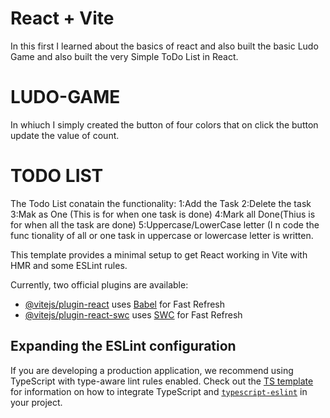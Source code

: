 # React + Vite

In this first I learned about the basics of react and also built the basic Ludo Game and also built the very Simple ToDo List in React.

# LUDO-GAME
In whiuch I simply created the button of four colors that on click the button update the value of count.

# TODO LIST
The Todo List conatain the functionality:
1:Add the Task
2:Delete the task
3:Mak as One (This is for when one task is done)
4:Mark all Done(Thius is for when all the task are done)
5:Uppercase/LowerCase letter (I n code the func tionality of all or one task in uppercase or lowercase letter is written. 


This template provides a minimal setup to get React working in Vite with HMR and some ESLint rules.

Currently, two official plugins are available:

- [@vitejs/plugin-react](https://github.com/vitejs/vite-plugin-react/blob/main/packages/plugin-react) uses [Babel](https://babeljs.io/) for Fast Refresh
- [@vitejs/plugin-react-swc](https://github.com/vitejs/vite-plugin-react/blob/main/packages/plugin-react-swc) uses [SWC](https://swc.rs/) for Fast Refresh

## Expanding the ESLint configuration

If you are developing a production application, we recommend using TypeScript with type-aware lint rules enabled. Check out the [TS template](https://github.com/vitejs/vite/tree/main/packages/create-vite/template-react-ts) for information on how to integrate TypeScript and [`typescript-eslint`](https://typescript-eslint.io) in your project.
